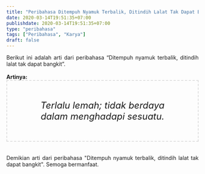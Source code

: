 ```yaml
---
title: "Peribahasa Ditempuh Nyamuk Terbalik, Ditindih Lalat Tak Dapat Bangkit"
date: 2020-03-14T19:51:35+07:00
publishdate: 2020-03-14T19:51:35+07:00
type: "peribahasa"
tags: ["Peribahasa", "Karya"]
draft: false
---
```


<div dir="ltr" style="text-align: left;" trbidi="on"><div style="text-align: justify;">Berikut ini adalah arti dari peribahasa “Ditempuh nyamuk terbalik, ditindih lalat tak dapat bangkit”.</div><br /><div style="text-align: justify;"><b>Artinya:</b></div><div style="border: 2px dashed #ddd; font-size: 24px; height: auto; margin: 0 auto; padding: 50px; text-align: center; width: auto;"><i>Terlalu lemah; tidak berdaya dalam menghadapi sesuatu.</i></div>
<br /><br /><div style="text-align: justify;">Demikian arti dari peribahasa "Ditempuh nyamuk terbalik, ditindih lalat tak dapat bangkit". Semoga bermanfaat.</div></div>
